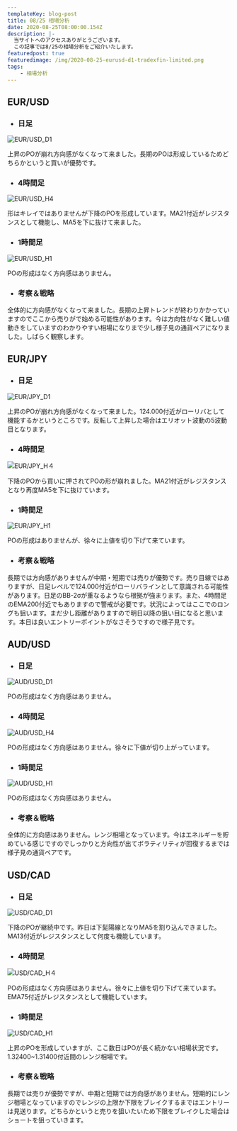 ```yaml
---
templateKey: blog-post
title: 08/25 相場分析
date: 2020-08-25T08:00:00.154Z
description: |-
  当サイトへのアクセスありがとうございます。
  この記事では8/25の相場分析をご紹介いたします。
featuredpost: true
featuredimage: /img/2020-08-25-eurusd-d1-tradexfin-limited.png
tags:
	- 相場分析
---
```

## EUR/USD

* ### 日足

![EUR/USD_D1](/img/2020-08-25-eurusd-d1-tradexfin-limited.png)

上昇のPOが崩れ方向感がなくなって来ました。長期のPOは形成しているためどちらかというと買いが優勢です。

* ### 4時間足

![EUR/USD_H4](/img/2020-08-25-eurusd-h4-tradexfin-limited.png)

形はキレイではありませんが下降のPOを形成しています。MA21付近がレジスタンスとして機能し、MA5を下に抜けて来ました。

* ### 1時間足

![EUR/USD_H1](/img/2020-08-25-eurusd-h1-tradexfin-limited.png)

POの形成はなく方向感はありません。

* ### 考察＆戦略

全体的に方向感がなくなって来ました。長期の上昇トレンドが終わりかかっていますのでここから売りがで始める可能性があります。今は方向性がなく難しい値動きをしていますのわかりやすい相場になりまで少し様子見の通貨ペアになりました。しばらく観察します。

## EUR/JPY

* ### 日足

![EUR/JPY_D1](/img/2020-08-25-eurjpy-d1-tradexfin-limited.png)

上昇のPOが崩れ方向感がなくなって来ました。124.000付近がローリバとして機能するかというところです。反転して上昇した場合はエリオット波動の5波動目となります。

* ### 4時間足

![EUR/JPY_H４](/img/2020-08-25-eurjpy-h4-tradexfin-limited.png)

下降のPOから買いに押されてPOの形が崩れました。MA21付近がレジスタンスとなり再度MA5を下に抜けています。

* ### 1時間足

![EUR/JPY_H1](/img/2020-08-25-eurjpy-h1-tradexfin-limited.png)

POの形成はありませんが、徐々に上値を切り下げて来ています。

* ### 考察＆戦略

長期では方向感がありませんが中期・短期では売りが優勢です。売り目線ではありますが、日足レベルで124.000付近がローリバラインとして意識される可能性があります。日足のBB-2σが重なるようなら根拠が強まります。また、4時間足のEMA200付近でもありますので警戒が必要です。状況によってはここでのロングも狙います。まだ少し距離がありますので明日以降の狙い目になると思います。本日は良いエントリーポイントがなさそうですので様子見です。

## AUD/USD

* ### 日足

![AUD/USD_D1](/img/2020-08-25-audusd-d1-tradexfin-limited.png)

POの形成はなく方向感はありません。

* ### 4時間足

![AUD/USD_H4](/img/2020-08-25-audusd-h4-tradexfin-limited.png)

POの形成はなく方向感はありません。徐々に下値が切り上がっています。

* ### 1時間足

![AUD/USD_H1](/img/2020-08-25-audusd-h1-tradexfin-limited.png)

POの形成はなく方向感はありません。

* ### 考察＆戦略

全体的に方向感はありません。レンジ相場となっています。今はエネルギーを貯めている感じですのでしっかりと方向性が出てボラティリティが回復するまでは様子見の通貨ペアです。


## USD/CAD

* ### 日足

![USD/CAD_D1](/img/2020-08-25-usdcad-d1-tradexfin-limited.png)

下降のPOが継続中です。昨日は下髭陽線となりMA5を割り込んできました。MA13付近がレジスタンスとして何度も機能しています。

* ### 4時間足

![USD/CAD_H４](/img/2020-08-25-usdcad-h4-tradexfin-limited.png)

POの形成はなく方向感はありません。徐々に上値を切り下げて来ています。EMA75付近がレジスタンスとして機能しています。

* ### 1時間足

![USD/CAD_H1](/img/2020-08-25-usdcad-h1-tradexfin-limited.png)

上昇のPOを形成していますが、ここ数日はPOが長く続かない相場状況です。1.32400~1.31400付近間のレンジ相場です。

* ### 考察＆戦略

長期では売りが優勢ですが、中期と短期では方向感がありません。短期的にレンジ相場となっていますのでレンジの上限か下限をブレイクするまではエントリーは見送ります。どちらかというと売りを狙いたいため下限をブレイクした場合はショートを狙っていきます。
